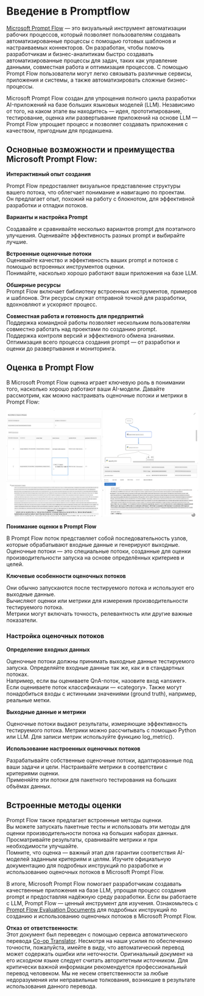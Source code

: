 <!--
CO_OP_TRANSLATOR_METADATA:
{
  "original_hash": "3cbe7629d254f1043193b7fe22524d55",
  "translation_date": "2025-05-07T14:45:47+00:00",
  "source_file": "md/01.Introduction/05/Promptflow.md",
  "language_code": "ru"
}
-->
# **Введение в Promptflow**

[Microsoft Prompt Flow](https://microsoft.github.io/promptflow/index.html?WT.mc_id=aiml-138114-kinfeylo) — это визуальный инструмент автоматизации рабочих процессов, который позволяет пользователям создавать автоматизированные процессы с помощью готовых шаблонов и настраиваемых коннекторов. Он разработан, чтобы помочь разработчикам и бизнес-аналитикам быстро создавать автоматизированные процессы для задач, таких как управление данными, совместная работа и оптимизация процессов. С помощью Prompt Flow пользователи могут легко связывать различные сервисы, приложения и системы, а также автоматизировать сложные бизнес-процессы.

Microsoft Prompt Flow создан для упрощения полного цикла разработки AI-приложений на базе больших языковых моделей (LLM). Независимо от того, на каком этапе вы находитесь — идея, прототипирование, тестирование, оценка или развертывание приложений на основе LLM — Prompt Flow упрощает процесс и позволяет создавать приложения с качеством, пригодным для продакшена.

## Основные возможности и преимущества Microsoft Prompt Flow:

**Интерактивный опыт создания**

Prompt Flow предоставляет визуальное представление структуры вашего потока, что облегчает понимание и навигацию по проектам.  
Он предлагает опыт, похожий на работу с блокнотом, для эффективной разработки и отладки потоков.

**Варианты и настройка Prompt**

Создавайте и сравнивайте несколько вариантов prompt для поэтапного улучшения. Оценивайте эффективность разных prompt и выбирайте лучшие.

**Встроенные оценочные потоки**  
Оценивайте качество и эффективность ваших prompt и потоков с помощью встроенных инструментов оценки.  
Понимайте, насколько хорошо работают ваши приложения на базе LLM.

**Обширные ресурсы**  
Prompt Flow включает библиотеку встроенных инструментов, примеров и шаблонов. Эти ресурсы служат отправной точкой для разработки, вдохновляют и ускоряют процесс.

**Совместная работа и готовность для предприятий**  
Поддержка командной работы позволяет нескольким пользователям совместно работать над проектами по созданию prompt.  
Поддержка контроля версий и эффективного обмена знаниями. Оптимизация всего процесса создания prompt — от разработки и оценки до развертывания и мониторинга.

## Оценка в Prompt Flow

В Microsoft Prompt Flow оценка играет ключевую роль в понимании того, насколько хорошо работают ваши AI-модели. Давайте рассмотрим, как можно настраивать оценочные потоки и метрики в Prompt Flow:

![PFVizualise](../../../../../translated_images/pfvisualize.c1d9ca75baa2a2221667124fa82ba2307f74a34620b9c1eff2cfc1fa2972909b.ru.png)

**Понимание оценки в Prompt Flow**

В Prompt Flow поток представляет собой последовательность узлов, которые обрабатывают входные данные и генерируют выходные. Оценочные потоки — это специальные потоки, созданные для оценки производительности запуска на основе определённых критериев и целей.

**Ключевые особенности оценочных потоков**

Они обычно запускаются после тестируемого потока и используют его выходные данные.  
Вычисляют оценки или метрики для измерения производительности тестируемого потока.  
Метрики могут включать точность, релевантность или другие важные показатели.

### Настройка оценочных потоков

**Определение входных данных**

Оценочные потоки должны принимать выходные данные тестируемого запуска. Определяйте входные данные так же, как и в стандартных потоках.  
Например, если вы оцениваете QnA-поток, назовите вход «answer». Если оцениваете поток классификации — «category». Также могут понадобиться входы с истинными значениями (ground truth), например, реальные метки.

**Выходные данные и метрики**

Оценочные потоки выдают результаты, измеряющие эффективность тестируемого потока. Метрики можно рассчитывать с помощью Python или LLM. Для записи метрик используйте функцию log_metric().

**Использование настроенных оценочных потоков**

Разрабатывайте собственные оценочные потоки, адаптированные под ваши задачи и цели. Настраивайте метрики в соответствии с критериями оценки.  
Применяйте эти потоки для пакетного тестирования на больших объёмах данных.

## Встроенные методы оценки

Prompt Flow также предлагает встроенные методы оценки.  
Вы можете запускать пакетные тесты и использовать эти методы для оценки производительности потока на больших наборах данных.  
Просматривайте результаты, сравнивайте метрики и при необходимости улучшайте.  
Помните, что оценка — важный этап для гарантии соответствия AI-моделей заданным критериям и целям. Изучите официальную документацию для подробных инструкций по разработке и использованию оценочных потоков в Microsoft Prompt Flow.

В итоге, Microsoft Prompt Flow помогает разработчикам создавать качественные приложения на базе LLM, упрощая процесс создания prompt и предоставляя надёжную среду разработки. Если вы работаете с LLM, Prompt Flow — ценный инструмент для изучения. Ознакомьтесь с [Prompt Flow Evaluation Documents](https://learn.microsoft.com/azure/machine-learning/prompt-flow/how-to-develop-an-evaluation-flow?view=azureml-api-2?WT.mc_id=aiml-138114-kinfeylo) для подробных инструкций по созданию и использованию оценочных потоков в Microsoft Prompt Flow.

**Отказ от ответственности**:  
Этот документ был переведен с помощью сервиса автоматического перевода [Co-op Translator](https://github.com/Azure/co-op-translator). Несмотря на наши усилия по обеспечению точности, пожалуйста, имейте в виду, что автоматический перевод может содержать ошибки или неточности. Оригинальный документ на его исходном языке следует считать авторитетным источником. Для критически важной информации рекомендуется профессиональный перевод человеком. Мы не несем ответственности за любые недоразумения или неправильные толкования, возникшие в результате использования данного перевода.